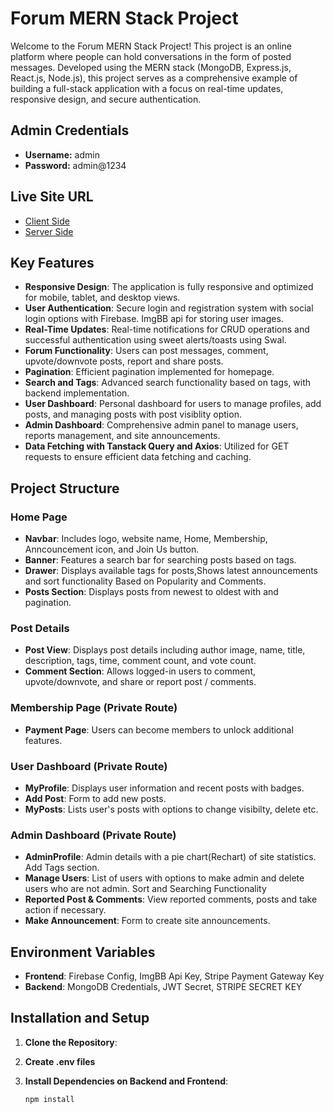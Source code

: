 # Forum MERN Stack Project

Welcome to the Forum MERN Stack Project! This project is an online platform where people can hold conversations in the form of posted messages. Developed using the MERN stack (MongoDB, Express.js, React.js, Node.js), this project serves as a comprehensive example of building a full-stack application with a focus on real-time updates, responsive design, and secure authentication.

## Admin Credentials
- **Username:** admin
- **Password:** admin@1234

## Live Site URL
- [Client Side](https://hive-23537.web.app/)
- [Server Side](https://hive-forum.vercel.app/)

## Key Features
- **Responsive Design**: The application is fully responsive and optimized for mobile, tablet, and desktop views.
- **User Authentication**: Secure login and registration system with social login options with Firebase. ImgBB api for storing user images.
- **Real-Time Updates**: Real-time notifications for CRUD operations and successful authentication using sweet alerts/toasts using Swal.
- **Forum Functionality**: Users can post messages, comment, upvote/downvote posts, report and share posts.
- **Pagination**: Efficient pagination implemented for homepage.
- **Search and Tags**: Advanced search functionality based on tags, with backend implementation.
- **User Dashboard**: Personal dashboard for users to manage profiles, add posts, and managing posts with post visiblity option.
- **Admin Dashboard**: Comprehensive admin panel to manage users, reports management, and site announcements.
- **Data Fetching with Tanstack Query and Axios**: Utilized for GET requests to ensure efficient data fetching and caching.

## Project Structure

### Home Page
- **Navbar**: Includes logo, website name, Home, Membership, Anncouncement icon, and Join Us button.
- **Banner**: Features a search bar for searching posts based on tags.
- **Drawer**: Displays available tags for posts,Shows latest announcements and sort functionality Based on Popularity and Comments.
- **Posts Section**: Displays posts from newest to oldest with and pagination.

### Post Details
- **Post View**: Displays post details including author image, name, title, description, tags, time, comment count, and vote count.
- **Comment Section**: Allows logged-in users to comment, upvote/downvote, and share or report post / comments.

### Membership Page (Private Route)
- **Payment Page**: Users can become members to unlock additional features.

### User Dashboard (Private Route)
- **MyProfile**: Displays user information and recent posts with badges.
- **Add Post**: Form to add new posts.
- **MyPosts**: Lists user's posts with options to change visibilty, delete etc.

### Admin Dashboard (Private Route)
- **AdminProfile**: Admin details with a pie chart(Rechart) of site statistics. Add Tags section.
- **Manage Users**: List of users with options to make admin and delete users who are not admin. Sort and Searching Functionality
- **Reported Post & Comments**: View reported comments, posts and take action if necessary.
- **Make Announcement**: Form to create site announcements.

## Environment Variables

- **Frontend**: Firebase Config, ImgBB Api Key, Stripe Payment Gateway Key
- **Backend**: MongoDB Credentials, JWT Secret, STRIPE SECRET KEY

## Installation and Setup

1. **Clone the Repository**:

2. **Create .env files**

3. **Install Dependencies on Backend and Frontend**:
   ```bash
   npm install
